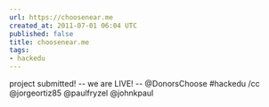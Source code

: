 ```yaml
---
url: https://choosenear.me
created_at: 2011-07-01 06:04 UTC
published: false
title: choosenear.me
tags:
- hackedu
---
```


project submitted! -- we are LIVE!  -- @DonorsChoose #hackedu /cc @jorgeortiz85 @paulfryzel @johnkpaul
